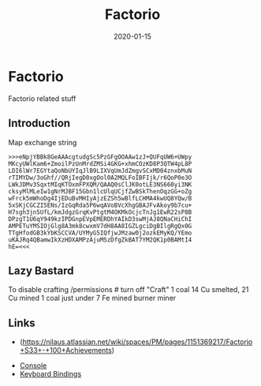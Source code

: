 ﻿---
date: "2020-01-15"
title: "Factorio"
---

<!-- markdownlint-disable MD025 -->
# Factorio
<!-- markdownlint-enable MD025 -->

Factorio related stuff

## Introduction

Map exchange string

````text
>>>eNpjYBBk8GeAAAcgtudgSc5PzGFgOOAAw1zJ+QUFqUW6+UWpy
MKcyUWlKam6+ZmoilPzUnMrdZMSi4GKG+xhmCOzKD8P3QTW4pL8P
LDI6lWr7EGYtaQoNbUYIqJlB9LIXVqUmJdZmgvSCxMD04znxbMuN
rTIMYDw/3oGhf//QRjIegD0xgOol0A2MQLFoIBFIjk/r6QoP0e3O
LWkJDMv3SqxtMIqKTOxmFPXQM/QAAQ0sClJK0otLE3NS660yi3NK
cksyMlMLeIw1gNrMJBF15Gbn1lcUlqUCjfZwBSkThenOqzGG+oZg
wFrck5mWhoDg4IjEDuBvMHIyAjzEZSh5wBlfLCHMA4kwUQ8YQw/B
5xSKjCGCZI5ENs/IzGqRda5P6wqAVoBVcXhgGBAJFvAkoy9b7cu+
H7sgh3jn5UfL/kmJdgzGrqKvPtgtM4OKMkOcjcTnJg1EwR22sP8B
DPzgT1U6qY949kzIPDGnpEVpEMERDhYAIkD3swMjAJ8QNaCHiChI
AMPETuYMSIOjGlg8A3mk8cwxmV7dH8AA8IGZLgciDgBIlgRgQx0G
TTgHfodGB3kYbKSCCVA/UYMyG5IQfjwJMzaw0j2ozkEMyKQ/YEmo
uKAJRq4QBamwIkXzHDXAMPzAjuM5zDfgZkBAT7YM2QK1p0BAMtI4
hE=<<<
````

## Lazy Bastard

To disable crafting
/permissions # turn off "Craft"
1 coal 14 Cu smelted, 21 Cu mined
1 coal just under 7 Fe mined burner miner

## Links

<!-- markdownlint-disable MD034 -->
* (https://nilaus.atlassian.net/wiki/spaces/PM/pages/1151369217/Factorio+S33+-+100+Achievements)
<!-- markdownlint-enable MD034 -->
* [Console](https://wiki.factorio.com/Console)
* [Keyboard Bindings](https://wiki.factorio.com/Keyboard_bindings)